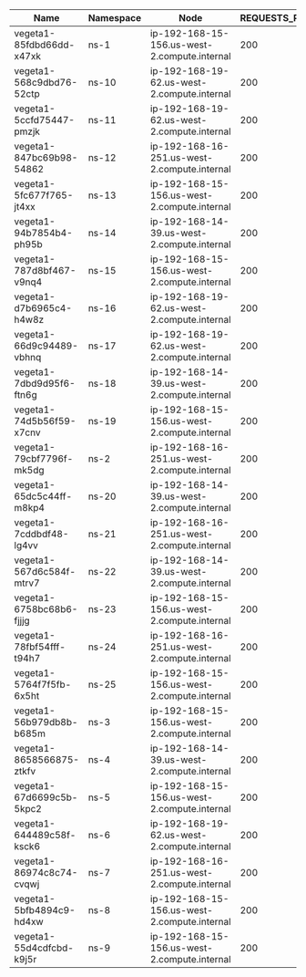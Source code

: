 | Name | Namespace | Node | REQUESTS_PER_SECOND | DURATION | CONNECTIONS | MAX_CONNECTIONS |
|------|-----------|------|---------------------|----------|-------------|-----------------|
| vegeta1-85fdbd66dd-x47xk | ns-1 | ip-192-168-15-156.us-west-2.compute.internal | 200 | 10m | 100 | 100 |
| vegeta1-568c9dbd76-52ctp | ns-10 | ip-192-168-19-62.us-west-2.compute.internal | 200 | 10m | 100 | 100 |
| vegeta1-5ccfd75447-pmzjk | ns-11 | ip-192-168-19-62.us-west-2.compute.internal | 200 | 10m | 100 | 100 |
| vegeta1-847bc69b98-54862 | ns-12 | ip-192-168-16-251.us-west-2.compute.internal | 200 | 10m | 100 | 100 |
| vegeta1-5fc677f765-jt4xx | ns-13 | ip-192-168-15-156.us-west-2.compute.internal | 200 | 10m | 100 | 100 |
| vegeta1-94b7854b4-ph95b | ns-14 | ip-192-168-14-39.us-west-2.compute.internal | 200 | 10m | 100 | 100 |
| vegeta1-787d8bf467-v9nq4 | ns-15 | ip-192-168-15-156.us-west-2.compute.internal | 200 | 10m | 100 | 100 |
| vegeta1-d7b6965c4-h4w8z | ns-16 | ip-192-168-19-62.us-west-2.compute.internal | 200 | 10m | 100 | 100 |
| vegeta1-66d9c94489-vbhnq | ns-17 | ip-192-168-19-62.us-west-2.compute.internal | 200 | 10m | 100 | 100 |
| vegeta1-7dbd9d95f6-ftn6g | ns-18 | ip-192-168-14-39.us-west-2.compute.internal | 200 | 10m | 100 | 100 |
| vegeta1-74d5b56f59-x7cnv | ns-19 | ip-192-168-15-156.us-west-2.compute.internal | 200 | 10m | 100 | 100 |
| vegeta1-79cbf7796f-mk5dg | ns-2 | ip-192-168-16-251.us-west-2.compute.internal | 200 | 10m | 100 | 100 |
| vegeta1-65dc5c44ff-m8kp4 | ns-20 | ip-192-168-14-39.us-west-2.compute.internal | 200 | 10m | 100 | 100 |
| vegeta1-7cddbdf48-lg4vv | ns-21 | ip-192-168-16-251.us-west-2.compute.internal | 200 | 10m | 100 | 100 |
| vegeta1-567d6c584f-mtrv7 | ns-22 | ip-192-168-14-39.us-west-2.compute.internal | 200 | 10m | 100 | 100 |
| vegeta1-6758bc68b6-fjjjg | ns-23 | ip-192-168-15-156.us-west-2.compute.internal | 200 | 10m | 100 | 100 |
| vegeta1-78fbf54fff-t94h7 | ns-24 | ip-192-168-16-251.us-west-2.compute.internal | 200 | 10m | 100 | 100 |
| vegeta1-5764f7f5fb-6x5ht | ns-25 | ip-192-168-15-156.us-west-2.compute.internal | 200 | 10m | 100 | 100 |
| vegeta1-56b979db8b-b685m | ns-3 | ip-192-168-15-156.us-west-2.compute.internal | 200 | 10m | 100 | 100 |
| vegeta1-8658566875-ztkfv | ns-4 | ip-192-168-14-39.us-west-2.compute.internal | 200 | 10m | 100 | 100 |
| vegeta1-67d6699c5b-5kpc2 | ns-5 | ip-192-168-15-156.us-west-2.compute.internal | 200 | 10m | 100 | 100 |
| vegeta1-644489c58f-ksck6 | ns-6 | ip-192-168-19-62.us-west-2.compute.internal | 200 | 10m | 100 | 100 |
| vegeta1-86974c8c74-cvqwj | ns-7 | ip-192-168-16-251.us-west-2.compute.internal | 200 | 10m | 100 | 100 |
| vegeta1-5bfb4894c9-hd4xw | ns-8 | ip-192-168-15-156.us-west-2.compute.internal | 200 | 10m | 100 | 100 |
| vegeta1-55d4cdfcbd-k9j5r | ns-9 | ip-192-168-15-156.us-west-2.compute.internal | 200 | 10m | 100 | 100 |
